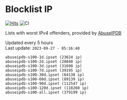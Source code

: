 # Blocklist IP

[![Hits](https://hits.seeyoufarm.com/api/count/incr/badge.svg?url=https%3A%2F%2Fgithub.com%2Fborestad%2Fblocklist-ip%2F&count_bg=%2379C83D&title_bg=%23555555&icon=&icon_color=%23E7E7E7&title=hits&edge_flat=false)](https://hits.seeyoufarm.com)  ![CI](https://img.shields.io/github/workflow/status/borestad/blocklist-ip/CI?style=flat-square)

Lists with worst IPv4 offenders, provided by [AbuseIPDB](https://www.abuseipdb.com/)

<!-- FOOTER-PLACEHOLDER -->
Updated every 5 hours<br>
Last update: `2023-09-27 - 05:16:40`
```
abuseipdb-s100-1d.ipset (23624 ip)
abuseipdb-s100-2d.ipset (28848 ip)
abuseipdb-s100-3d.ipset (31698 ip)
abuseipdb-s100-7d.ipset (39195 ip)
abuseipdb-s100-30d.ipset (64138 ip)
abuseipdb-s100-60d.ipset (89139 ip)
abuseipdb-s100-90d.ipset (112547 ip)
abuseipdb-s100-120d.ipset (118260 ip)
abuseipdb-s100-all.ipset (379199 ip)
```
